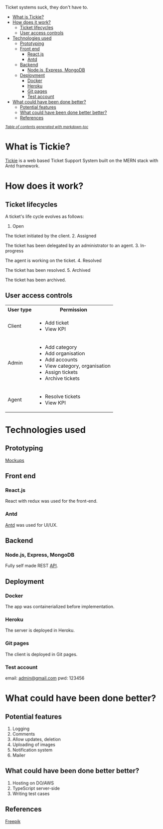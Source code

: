 Ticket systems suck, they don't have to.

- [What is Tickie?](#what-is-tickie)
- [How does it work?](#how-does-it-work)
  * [Ticket lifecycles](#ticket-lifecycles)
  * [User access controls](#user-access-controls)
- [Technologies used](#technologies-used)
  * [Prototyping](#prototyping)
  * [Front end](#front-end)
    + [React.js](#reactjs)
    + [Antd](#antd)
  * [Backend](#backend)
    + [Node.js, Express, MongoDB](#nodejs--express--mongodb)
  * [Deployment](#deployment)
    + [Docker](#docker)
    + [Heroku](#heroku)
    + [Git pages](#git-pages)
    + [Test account](#test-account)
- [What could have been done better?](#what-could-have-been-done-better)
  * [Potential features](#potential-features)
  * [What could have been done better better?](#what-could-have-been-done-better-better)
  * [References](#references)

<small><i><a href='http://ecotrust-canada.github.io/markdown-toc/'>Table of contents generated with markdown-toc</a></i></small>


# What is Tickie?
[Tickie](https://metildachee.github.io/tickie) is a web based Ticket Support System built on the MERN stack with Antd framework.

# How does it work?
## Ticket lifecycles
A ticket's life cycle evolves as follows:
1. Open

The ticket initiated by the client.
2. Assigned

The ticket has been delegated by an administrator to an agent.
3. In-progress

The agent is working on the ticket.
4. Resolved

The ticket has been resolved.
5. Archived

The ticket has been archived.

## User access controls
<table>
  <tbody>
    <tr>
      <th>User type</th>
      <th>Permission</th>
    </tr>
    <tr>
      <td>Client</td>
      <td>
        <ul>
          <li>Add ticket</li>
          <li>View KPI</li>
        </ul>
      </td>
    </tr>
    <tr>
      <td>Admin</td>
      <td>
        <ul>
          <li>Add category</li>
          <li>Add organisation</li>
          <li>Add accounts</li>
          <li>View category, organisation</li>
          <li>Assign tickets</li>
          <li>Archive tickets</li>
        </ul>
      </td>
    </tr>
    <tr>
      <td>Agent</td>
      <td>
        <ul>
          <li>Resolve tickets</li>
          <li>View KPI</li>
        </ul>
      </td>
    </tr>
  </tbody>
</table>

# Technologies used
## Prototyping
[Mockups](https://www.figma.com/files/project/13983308/tickie)
## Front end
### React.js
React with redux was used for the front-end.
### Antd
[Antd](https://ant.design/) was used for UI/UX.
## Backend 
### Node.js, Express, MongoDB
Fully self made REST [API](http://tickie-server.herokuapp.com).
## Deployment
### Docker
The app was containerialized before implementation.
### Heroku
The server is deployed in Heroku.
### Git pages
The client is deployed in Git pages.
### Test account
email: admin@gmail.com
pwd: 123456

# What could have been done better?
## Potential features
1. Logging
2. Comments
3. Allow updates, deletion
4. Uploading of images
5. Notification system
6. Mailer

## What could have been done better better?
1. Hosting on DO/AWS
2. TypeScript server-side
3. Writing test cases

## References
[Freepik](https://www.freepik.com/)

